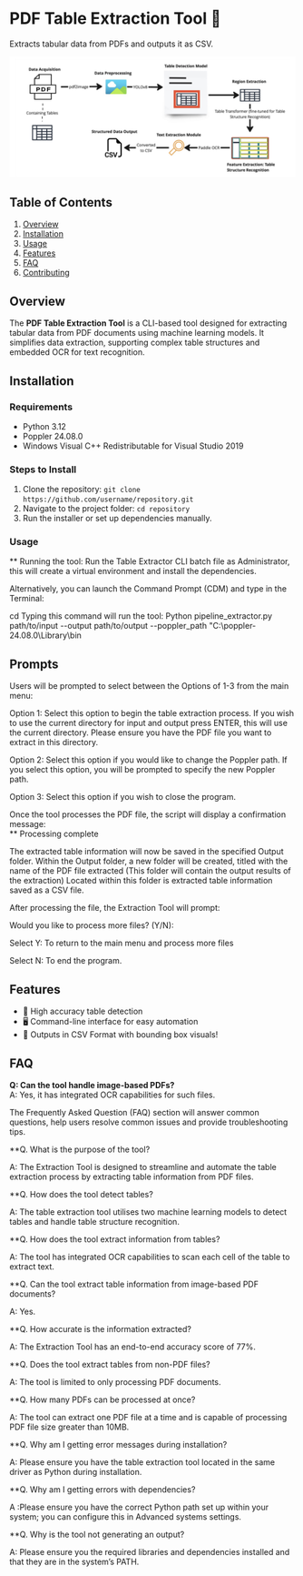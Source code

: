 # PDF Table Extraction Tool 📝
Extracts tabular data from PDFs and outputs it as CSV.

![Screenshot](Assets/Pipeline.jpeg)

## Table of Contents
1. [Overview](#overview)
2. [Installation](#installation)
3. [Usage](#usage)
4. [Features](#features)
5. [FAQ](#faq)
6. [Contributing](#contributing)

## Overview
The **PDF Table Extraction Tool** is a CLI-based tool designed for extracting tabular data from PDF documents using machine learning models. It simplifies data extraction, supporting complex table structures and embedded OCR for text recognition.

## Installation
### Requirements
- Python 3.12
- Poppler 24.08.0
- Windows Visual C++ Redistributable for Visual Studio 2019

### Steps to Install
1. Clone the repository: `git clone https://github.com/username/repository.git`
2. Navigate to the project folder: `cd repository`
3. Run the installer or set up dependencies manually.

### Usage
** Running the tool: 
Run the Table Extractor CLI batch file as Administrator, this will create a virtual environment and install the dependencies.  

Alternatively, you can launch the Command Prompt (CDM) and type in the Terminal: 

cd <path to Python script> 
Typing this command will run the tool: 
Python pipeline_extractor.py path/to/input --output path/to/output --poppler_path "C:\poppler-24.08.0\Library\bin 

## Prompts
Users will be prompted to select between the Options of 1-3 from the main menu: 

Option 1:  Select this option to begin the table extraction process.  If you wish to use the current directory for input and output press ENTER, this will use the current directory. Please ensure you have the PDF file you want to extract in this directory. 

Option 2: Select this option if you would like to change the Poppler path.  If you select this option, you will be prompted to specify the new Poppler path. 

Option 3: Select this option if you wish to close the program. 

Once the tool processes the PDF file, the script will display a confirmation message:  
** Processing complete 

The extracted table information will now be saved in the specified Output folder. 
Within the Output folder, a new folder will be created, titled with the name of the PDF file extracted (This folder will contain the output results of the extraction)
Located within this folder is extracted table information saved as a CSV file. 

After processing the file, the Extraction Tool will prompt: 

Would you like to process more files? (Y/N): 

Select Y: To return to the main menu and process more files 

Select N: To end the program. 

## Features
- 🚀 High accuracy table detection
- 🖥️ Command-line interface for easy automation
- 📄 Outputs in CSV Format with bounding box visuals!

## FAQ
**Q: Can the tool handle image-based PDFs?**  
A: Yes, it has integrated OCR capabilities for such files.

The Frequently Asked Question (FAQ) section will answer common questions, help users resolve common issues and provide troubleshooting tips. 

 
**Q. What is the purpose of the tool? 
 
A: The Extraction Tool is designed to streamline and automate the table extraction process by extracting table information from PDF files. 
 
**Q. How does the tool detect tables? 
 
A: The table extraction tool utilises two machine learning models to detect tables and handle table structure recognition. 
 
**Q. How does the tool extract information from tables? 
 
A: The tool has integrated OCR capabilities to scan each cell of the table to extract text. 
 
 
**Q. Can the tool extract table information from image-based PDF documents? 
 
A: Yes. 
 
 
**Q. How accurate is the information extracted? 
 
A: The Extraction Tool has an end-to-end accuracy score of 77%. 
 

**Q. Does the tool extract tables from non-PDF files? 

 
A: The tool is limited to only processing PDF documents. 
 
 
**Q. How many PDFs can be processed at once? 
 
A: The tool can extract one PDF file at a time and is capable of processing PDF file size greater than 10MB.  
 
 
**Q. Why am I getting error messages during installation? 
 
A: Please ensure you have the table extraction tool located in the same driver as Python during installation. 
 
**Q. Why am I getting errors with dependencies? 
 
A :Please ensure you have the correct Python path set up within your system; you can configure this in Advanced systems settings. 
 
**Q. Why is the tool not generating an output? 
 
A: Please ensure you the required libraries and dependencies installed and that they are in the system’s PATH. 



